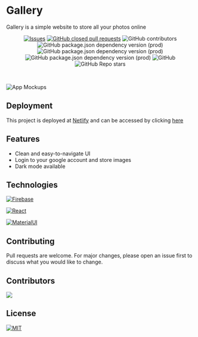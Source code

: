 # Gallery

Gallery is a simple website to store all your photos online
<br />
<div align="center">

[![Issues](https://shields.io/github/issues/thekavikumar/Gallery)](https://github.com/thekavikumar/Gallery/issues)
[![GitHub closed pull requests](https://img.shields.io/github/issues-pr-closed/thekavikumar/Gallery)](#)
![GitHub contributors](https://img.shields.io/github/contributors/thekavikumar/Gallery)
![GitHub package.json dependency version (prod)](https://img.shields.io/github/package-json/dependency-version/thekavikumar/Gallery/react)
![GitHub package.json dependency version (prod)](https://img.shields.io/github/package-json/dependency-version/thekavikumar/Gallery/framer-motion)
![GitHub package.json dependency version (prod)](https://img.shields.io/github/package-json/dependency-version/thekavikumar/Gallery/firebase)
![GitHub](https://img.shields.io/github/license/thekavikumar/Gallery)
![GitHub Repo stars](https://img.shields.io/github/stars/thekavikumar/Gallery?style=social)
</div>
<br />

![App Mockups](https://user-images.githubusercontent.com/72020411/193643320-8562426a-d2b8-44ed-9ba7-4b8c01efd282.png)
## Deployment

This project is deployed at [Netlify](https://www.netlify.com/) and can be accessed by clicking [here](https://gallery-37066.web.app/)

## Features
- Clean and easy-to-navigate UI
- Login to your google account and store images
- Dark mode available

## Technologies


[![Firebase](https://img.shields.io/badge/firebase-v9.9.2-yellow)](#)

[![React](https://img.shields.io/badge/react-v18.2.0-blue)](#)

[![MaterialUI](https://img.shields.io/badge/mui-v5.10.0-blue)](#)

## Contributing
Pull requests are welcome. For major changes, please open an issue first to discuss what you would like to change.

## Contributors
<a href="https://github.com/thekavikumar/Gallery/graphs/contributors">
  <img src="https://contrib.rocks/image?repo=thekavikumar/Gallery" />
</a>

## License
[![MIT](https://img.shields.io/badge/license-MIT-lightgreen)](https://github.com/thekavikumar/Gallery/blob/master/LICENSE.md)
